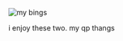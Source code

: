 ![my bings](https://github.com/user-attachments/assets/efe8a829-7c47-48ee-b702-24b161d4ec4f)

i enjoy these two. my qp thangs
